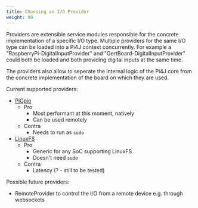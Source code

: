 ```yaml
---
title: Choosing an I/O Provider
weight: 90
---
```


Providers are extensible service modules responsible for the concrete implementation of a specific I/O type. 
Multiple providers for the same I/O type can be loaded into a Pi4J context concurrently. For example a 
"RaspberryPi-DigitalInputProvider" and "GertBoard-DigitalInputProvider" could both be loaded and both providing digital 
inputs at the same time.

The providers also allow to seperate the internal logic of the Pi4J core from the concrete implementation of the board 
on which they are used.

Current supported providers:

* [PiGpio](/documentation/providers/pigpio/)
  * Pro
    * Most performant at this moment, natively
    * Can be used remotely
  * Contra
    * Needs to run as `sudo`
* [LinuxFS](/documentation/providers/linuxfs/)
  * Pro
    * Generic for any SoC supporting LinuxFS
    * Doesn't need `sudo`
  * Contra
    * Latency (? - still to be tested)

Possible future providers:

* RemoteProvider to control the I/O from a remote device e.g. through websockets